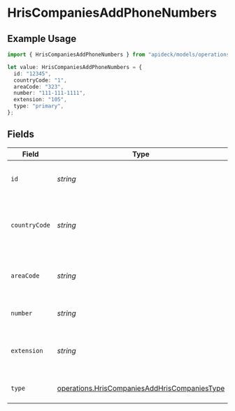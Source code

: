 # HrisCompaniesAddPhoneNumbers

## Example Usage

```typescript
import { HrisCompaniesAddPhoneNumbers } from "apideck/models/operations";

let value: HrisCompaniesAddPhoneNumbers = {
  id: "12345",
  countryCode: "1",
  areaCode: "323",
  number: "111-111-1111",
  extension: "105",
  type: "primary",
};
```

## Fields

| Field                                                                                                        | Type                                                                                                         | Required                                                                                                     | Description                                                                                                  | Example                                                                                                      |
| ------------------------------------------------------------------------------------------------------------ | ------------------------------------------------------------------------------------------------------------ | ------------------------------------------------------------------------------------------------------------ | ------------------------------------------------------------------------------------------------------------ | ------------------------------------------------------------------------------------------------------------ |
| `id`                                                                                                         | *string*                                                                                                     | :heavy_minus_sign:                                                                                           | Unique identifier of the phone number                                                                        | 12345                                                                                                        |
| `countryCode`                                                                                                | *string*                                                                                                     | :heavy_minus_sign:                                                                                           | The country code of the phone number, e.g. +1                                                                | 1                                                                                                            |
| `areaCode`                                                                                                   | *string*                                                                                                     | :heavy_minus_sign:                                                                                           | The area code of the phone number, e.g. 323                                                                  | 323                                                                                                          |
| `number`                                                                                                     | *string*                                                                                                     | :heavy_check_mark:                                                                                           | The phone number                                                                                             | 111-111-1111                                                                                                 |
| `extension`                                                                                                  | *string*                                                                                                     | :heavy_minus_sign:                                                                                           | The extension of the phone number                                                                            | 105                                                                                                          |
| `type`                                                                                                       | [operations.HrisCompaniesAddHrisCompaniesType](../../models/operations/hriscompaniesaddhriscompaniestype.md) | :heavy_minus_sign:                                                                                           | The type of phone number                                                                                     | primary                                                                                                      |